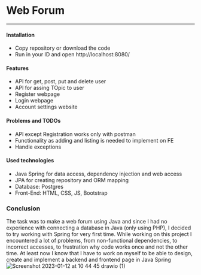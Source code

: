 # Web Forum 
---

#### Installation

- Copy repository or download the code
- Run in your ID and open http://localhost:8080/


#### Features
- API for get, post, put and delete user
- API for assing TOpic to user
- Register webpage
- Login webpage
- Account settings website

#### Problems and TODOs
- API except Registration works only with postman
- Functionality as adding and listing is needed to implement on FE
- Handle exceptions

#### Used technologies
- Java Spring for data access, dependency injection and web access
- JPA for creating repository and ORM mapping
- Database: Postgres
- Front-End: HTML, CSS, JS, Bootstrap

### Conclusion
The task was to make a web forum using Java and since I had no experience with connecting a database in Java (only using PHP), I decided to try working with Spring for very first time. 
While working on this project I encountered a lot of problems, from non-functional dependencies, to incorrect accesses, to frustration why code works once and not the other time. At least now I know that I have to work on myself to be able to design, create and implement a backend and frontend page in Java Spring
![Screenshot 2023-01-12 at 10 44 45 drawio (1)](https://user-images.githubusercontent.com/82218017/236697278-bdbcb0dc-a8a0-492b-ae83-754371335eb1.png)


